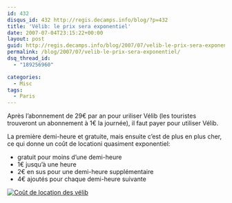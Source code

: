 ```yaml
---
id: 432
disqus_id: 432 http://regis.decamps.info/blog/?p=432
title: 'Vélib: le prix sera exponentiel'
date: 2007-07-04T23:15:22+00:00
layout: post
guid: http://regis.decamps.info/blog/2007/07/velib-le-prix-sera-exponentiel/
permalink: /blog/2007/07/velib-le-prix-sera-exponentiel/
dsq_thread_id:
  - "189256960"

categories:
  - Misc
tags:
  - Paris
---
```

Après l’abonnement de 29€ par an pour uriliser Vélib (les touristes trouveront un abonnement à 1€ la journée), il faut payer pour utiliser Vélib.

La première demi-heure et gratuite, mais ensuite c’est de plus en plus cher, ce qui donne un coût de locationi quasiment exponentiel:

  * gratuit pour moins d’une demi-heure
  * 1€ jusqu’à une heure
  * 2€ en sus pour une demi-heure supplémentaire
  * 4€ ajoutés pour chaque demi-heure suivante

[![Coût de location des vélib](/blog/wp-content/uploads/2007/07/velib-price.thumbnail.png)](/blog/wp-content/uploads/2007/07/velib-price.png "Coût de location des vélib")
